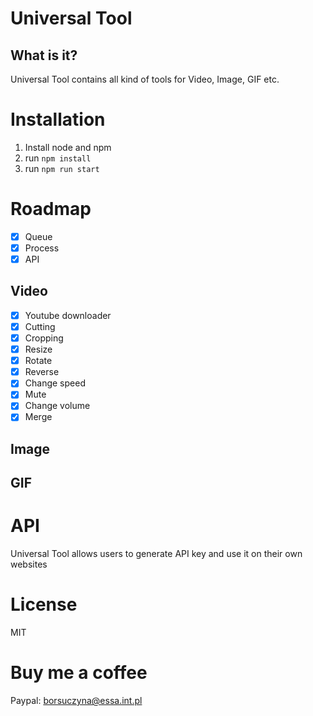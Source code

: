 # Universal Tool

## What is it?
Universal Tool contains all kind of tools for Video, Image, GIF etc.

# Installation
1. Install node and npm
2. run `npm install`
3. run `npm run start`

# Roadmap
- [x] Queue
- [x] Process
- [x] API
## Video
- [x] Youtube downloader
- [x] Cutting
- [x] Cropping
- [x] Resize
- [x] Rotate
- [x] Reverse
- [x] Change speed
- [x] Mute
- [x] Change volume
- [x] Merge
## Image
## GIF

# API
Universal Tool allows users to generate API key and use it on their own websites

# License
MIT

# Buy me a coffee
Paypal: borsuczyna@essa.int.pl

